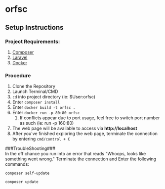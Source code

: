 # orfsc

## Setup Instructions ##

### Project Requirements: ###
1. [Composer](https://getcomposer.org/download/)
2. [Laravel](https://laravel.com/docs/5.6/installation)  
3. [Docker](https://docs.docker.com/docker-for-mac/install/) 

### Procedure ###
1. Clone the Repository
2. Launch Terminal/CMD
3. `cd` into project directory (ie: $User:orfsc)
4. Enter `composer install`
5. Enter `docker build -t orfsc .`
6. Enter `docker run -p 80:80 orfsc`
   1. If conflicts appear due to port usage, feel free to switch port number as such (ie: run -p 160:80)
7. The web page will be available to access via **http://localhost**
8. After you've finished exploring the web page, terminate the connection by entering `cmd/control + C`
    
###TroubleShooting###   
In the off chance you run into an error that reads "Whoops, looks like something went wrong." Terminate the connection and Enter the following commands:

`composer self-update` 

`composer update`
